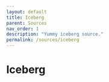 ```yaml
---
layout: default
title: Iceberg
parent: Sources
nav_order: 1
description: "Yummy iceberg source."
permalink: /sources/iceberg
---
```


# Iceberg


